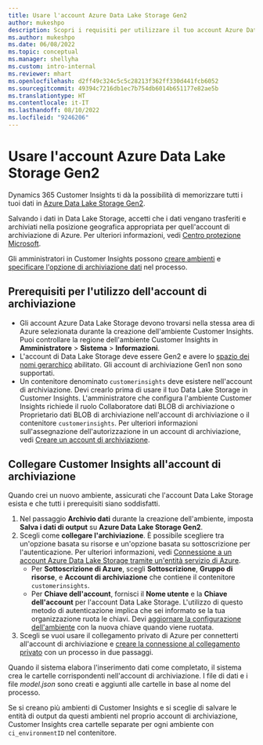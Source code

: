 ```yaml
---
title: Usare l'account Azure Data Lake Storage Gen2
author: mukeshpo
description: Scopri i requisiti per utilizzare il tuo account Azure Data Lake Storage per archiviare i dati di Customer Insights.
ms.author: mukeshpo
ms.date: 06/08/2022
ms.topic: conceptual
ms.manager: shellyha
ms.custom: intro-internal
ms.reviewer: mhart
ms.openlocfilehash: d2ff49c324c5c5c28213f362ff330d441fcb6052
ms.sourcegitcommit: 49394c7216db1ec7b754db6014b651177e82ae5b
ms.translationtype: HT
ms.contentlocale: it-IT
ms.lasthandoff: 08/10/2022
ms.locfileid: "9246206"
---
```

# <a name="use-your-own-azure-data-lake-storage-gen2-account"></a>Usare l'account Azure Data Lake Storage Gen2

Dynamics 365 Customer Insights ti dà la possibilità di memorizzare tutti i tuoi dati in [Azure Data Lake Storage Gen2](/azure/storage/blobs/data-lake-storage-introduction).

Salvando i dati in Data Lake Storage, accetti che i dati vengano trasferiti e archiviati nella posizione geografica appropriata per quell'account di archiviazione di Azure. Per ulteriori informazioni, vedi [Centro protezione Microsoft](https://www.microsoft.com/trust-center).

Gli amministratori in Customer Insights possono [creare ambienti](create-environment.md) e [specificare l'opzione di archiviazione dati](create-environment.md#step-2-configure-data-storage) nel processo.

## <a name="prerequisites-to-use-your-storage-account"></a>Prerequisiti per l'utilizzo dell'account di archiviazione

- Gli account Azure Data Lake Storage devono trovarsi nella stessa area di Azure selezionata durante la creazione dell'ambiente Customer Insights. Puoi controllare la regione dell'ambiente Customer Insights in **Amministratore** > **Sistema** > **Informazioni**.
- L'account di Data Lake Storage deve essere Gen2 e avere lo [spazio dei nomi gerarchico](/azure/storage/blobs/create-data-lake-storage-account) abilitato. Gli account di archiviazione Gen1 non sono supportati.
- Un contenitore denominato `customerinsights` deve esistere nell'account di archiviazione. Devi crearlo prima di usare il tuo Data Lake Storage in Customer Insights. L'amministratore che configura l'ambiente Customer Insights richiede il ruolo Collaboratore dati BLOB di archiviazione o Proprietario dati BLOB di archiviazione nell'account di archiviazione o il contenitore `customerinsights`. Per ulteriori informazioni sull'assegnazione dell'autorizzazione in un account di archiviazione, vedi [Creare un account di archiviazione](/azure/storage/common/storage-account-create?toc=%2Fazure%2Fstorage%2Fblobs%2Ftoc.json&tabs=azure-portal).

## <a name="connect-customer-insights-with-your-storage-account"></a>Collegare Customer Insights all'account di archiviazione

Quando crei un nuovo ambiente, assicurati che l'account Data Lake Storage esista e che tutti i prerequisiti siano soddisfatti.

1. Nel passaggio **Archivio dati** durante la creazione dell'ambiente, imposta **Salva i dati di output** su **Azure Data Lake Storage Gen2**.
1. Scegli come **collegare l'archiviazione**. È possibile scegliere tra un'opzione basata su risorse e un'opzione basata su sottoscrizione per l'autenticazione. Per ulteriori informazioni, vedi [Connessione a un account Azure Data Lake Storage tramite un'entità servizio di Azure](connect-service-principal.md).
   - Per **Sottoscrizione di Azure**, scegli **Sottoscrizione**, **Gruppo di risorse**, e **Account di archiviazione** che contiene il contenitore `customerinsights`.
   - Per **Chiave dell'account**, fornisci il **Nome utente** e la **Chiave dell'account** per l'account Data Lake Storage. L'utilizzo di questo metodo di autenticazione implica che sei informato se la tua organizzazione ruota le chiavi. Devi [aggiornare la configurazione dell'ambiente](manage-environments.md#edit-an-existing-environment) con la nuova chiave quando viene ruotata.
1. Scegli se vuoi usare il collegamento privato di Azure per connetterti all'account di archiviazione e [creare la connessione al collegamento privato](security-overview.md#set-up-an-azure-private-link) con un processo in due passaggi.

Quando il sistema elabora l'inserimento dati come completato, il sistema crea le cartelle corrispondenti nell'account di archiviazione. I file di dati e i file *model.json* sono creati e aggiunti alle cartelle in base al nome del processo.

Se si creano più ambienti di Customer Insights e si sceglie di salvare le entità di output da questi ambienti nel proprio account di archiviazione, Customer Insights crea cartelle separate per ogni ambiente con `ci_environmentID` nel contenitore.
